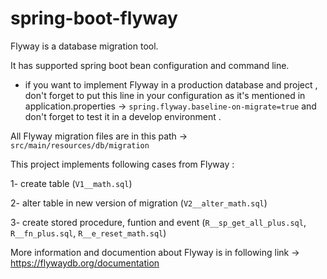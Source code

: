 # spring-boot-flyway

Flyway is a database migration tool.

It has supported spring boot bean configuration and command line.

* if you want to implement Flyway in a production database and project , don't forget to put this line in your configuration as it's mentioned in application.properties -> `spring.flyway.baseline-on-migrate=true` and don't forget to test it in a develop environment .

All Flyway migration files are in this path -> `src/main/resources/db/migration`


This project implements following cases from Flyway :

1- create table (`V1__math.sql`)

2- alter table in new version of migration (`V2__alter_math.sql`)

3- create stored procedure, funtion and event (`R__sp_get_all_plus.sql`, `R__fn_plus.sql`, `R__e_reset_math.sql`)


More information and documention about Flyway is in following link -> https://flywaydb.org/documentation

